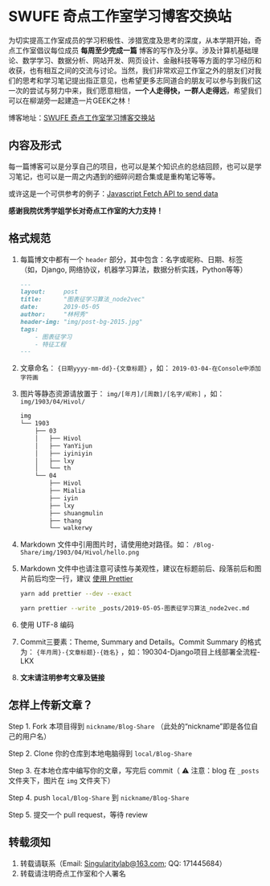 # SWUFE 奇点工作室学习博客交换站

为切实提高工作室成员的学习积极性、涉猎宽度及思考的深度，从本学期开始，奇点工作室倡议每位成员 **每周至少完成一篇** 博客的写作及分享。涉及计算机基础理论、数学学习、数据分析、网站开发、网页设计、金融科技等等方面的学习经历和收获，也有相互之间的交流与讨论。当然，我们非常欢迎工作室之外的朋友们对我们的思考和学习笔记提出指正意见，也希望更多志同道合的朋友可以参与到我们这一次的尝试与努力中来，我们愿意相信，**一个人走得快，一群人走得远**，希望我们可以在柳湖旁一起建造一片GEEK之林！

博客地址：[SWUFE 奇点工作室学习博客交换站](https://singularity-lab.github.io/Blog-Share)

## 内容及形式

每一篇博客可以是分享自己的项目，也可以是某个知识点的总结回顾，也可以是学习笔记，也可以是一周之内遇到的细碎问题合集或是重构笔记等等。

或许这是一个可供参考的例子：[Javascript Fetch API to send data](https://medium.com/@whole9681/8c2b1dedaba)

**感谢我院优秀学姐学长对奇点工作室的大力支持！**

## 格式规范

1. 每篇博文中都有一个 `header` 部分，其中包含：名字或昵称、日期、标签（如，Django, 网络协议，机器学习算法，数据分析实践，Python等等）

   ```markdown
   ---
   layout:     post
   title:      "图表征学习算法_node2vec"
   date:       2019-05-05
   author:     "林柯秀"
   header-img: "img/post-bg-2015.jpg"
   tags:
       - 图表征学习
       - 特征工程
   ---
   ```

2. 文章命名： `{日期yyyy-mm-dd}-{文章标题}` ，如： `2019-03-04-在Console中添加字符画`

3. 图片等静态资源请放置于： `img/[年月]/[周数]/[名字/昵称]` ，如： `img/1903/04/Hivol/`

   ```bash
   img
   └── 1903
       ├── 03
       │   ├── Hivol
       │   ├── YanYijun
       │   ├── iyiniyin
       │   ├── lxy
       │   └── th
       └── 04
           ├── Hivol
           ├── Mialia
           ├── iyin
           ├── lxy
           ├── shuangmulin
           ├── thang
           └── walkerwy
   ```

4. Markdown 文件中引用图片时，请使用绝对路径。如： `/Blog-Share/img/1903/04/Hivol/hello.png`

5. Markdown 文件中也请注意可读性与美观性，建议在标题前后、段落前后和图片前后均空一行，建议 [使用 Prettier](https://prettier.io/)

   ```bash
   yarn add prettier --dev --exact
   
   yarn prettier --write _posts/2019-05-05-图表征学习算法_node2vec.md
   ```

6. 使用 UTF-8 编码

7. Commit三要素：Theme, Summary and Details。Commit Summary 的格式为： `{年月周}-{文章标题}-{姓名}` ，如：190304-Django项目上线部署全流程-LKX

8. **文末请注明参考文章及链接**

## 怎样上传新文章？

Step 1. Fork 本项目得到 `nickname/Blog-Share` （此处的“nickname”即是各位自己的用户名）

Step 2. Clone 你的仓库到本地电脑得到 `local/Blog-Share`

Step 3. 在本地仓库中编写你的文章，写完后 commit（ ⚠️ 注意：blog 在 `_posts` 文件夹下，图片在 `img` 文件夹下）

Step 4. push `local/Blog-Share` 到 `nickname/Blog-Share`

Step 5. 提交一个 pull request，等待 review

## 转载须知

1. 转载请联系（Email: Singularitylab@163.com; QQ: 171445684）
2. 转载请注明奇点工作室和个人署名
